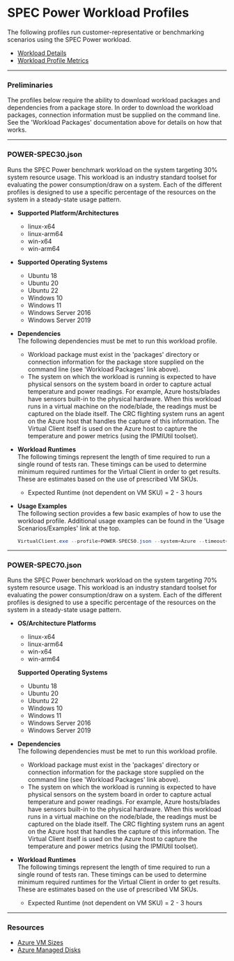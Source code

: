 ﻿# SPEC Power Workload Profiles
The following profiles run customer-representative or benchmarking scenarios using the SPEC Power workload.

* [Workload Details](./specpower.md)  
* [Workload Profile Metrics](./specpower-metrics.md)

-----------------------------------------------------------------------

### Preliminaries
The profiles below require the ability to download workload packages and dependencies from a package store. In order to download the workload packages, connection information 
must be supplied on the command line. See the 'Workload Packages' documentation above for details on how that works.

-----------------------------------------------------------------------

### POWER-SPEC30.json
Runs the SPEC Power benchmark workload on the system targeting 30% system resource usage. This workload is an industry standard toolset for evaluating the power
consumption/draw on a system. Each of the different profiles is designed to use a specific percentage of the resources on the 
system in a steady-state usage pattern.

* **Supported Platform/Architectures**
  * linux-x64
  * linux-arm64
  * win-x64
  * win-arm64

* **Supported Operating Systems**
  * Ubuntu 18
  * Ubuntu 20
  * Ubuntu 22
  * Windows 10
  * Windows 11
  * Windows Server 2016
  * Windows Server 2019

* **Dependencies**  
  The following dependencies must be met to run this workload profile.

  * Workload package must exist in the 'packages' directory or connection information for the package store supplied on the command line (see 'Workload Packages' link above).
  * The system on which the workload is running is expected to have physical sensors on the system board in order to capture actual temperature and power readings. For example,
    Azure hosts/blades have sensors built-in to the physical hardware. When this workload runs in a virtual machine on the node/blade, the readings must be captured
    on the blade itself. The CRC flighting system runs an agent on the Azure host that handles the capture of this information. The Virtual Client itself
    is used on the Azure host to capture the temperature and power metrics (using the IPMIUtil toolset).


* **Workload Runtimes**  
  The following timings represent the length of time required to run a single round of tests ran. These timings can be used to determine
  minimum required runtimes for the Virtual Client in order to get results. These are estimates based on the use of prescribed VM SKUs.

  * Expected Runtime (not dependent on VM SKU) = 2 - 3 hours

* **Usage Examples**  
  The following section provides a few basic examples of how to use the workload profile. Additional usage examples can be found in the
  'Usage Scenarios/Examples' link at the top.

  <div style="font-size:10pt">

  ``` csharp
  VirtualClient.exe --profile=POWER-SPEC50.json --system=Azure --timeout=1440 --packageStore="{BlobConnectionString|SAS Uri}"
  ```
  </div>

-----------------------------------------------------------------------

### POWER-SPEC70.json
Runs the SPEC Power benchmark workload on the system targeting 70% system resource usage. This workload is an industry standard toolset for evaluating the power
consumption/draw on a system. Each of the different profiles is designed to use a specific percentage of the resources on the 
system in a steady-state usage pattern.

* **OS/Architecture Platforms**
  * linux-x64
  * linux-arm64
  * win-x64
  * win-arm64

  **Supported Operating Systems**
  * Ubuntu 18
  * Ubuntu 20
  * Ubuntu 22
  * Windows 10
  * Windows 11
  * Windows Server 2016
  * Windows Server 2019

* **Dependencies**  
  The following dependencies must be met to run this workload profile.

  * Workload package must exist in the 'packages' directory or connection information for the package store supplied on the command line (see 'Workload Packages' link above).
  * The system on which the workload is running is expected to have physical sensors on the system board in order to capture actual temperature and power readings. For example,
    Azure hosts/blades have sensors built-in to the physical hardware. When this workload runs in a virtual machine on the node/blade, the readings must be captured
    on the blade itself. The CRC flighting system runs an agent on the Azure host that handles the capture of this information. The Virtual Client itself
    is used on the Azure host to capture the temperature and power metrics (using the IPMIUtil toolset).


* **Workload Runtimes**  
  The following timings represent the length of time required to run a single round of tests ran. These timings can be used to determine
  minimum required runtimes for the Virtual Client in order to get results. These are estimates based on the use of prescribed VM SKUs.

  * Expected Runtime (not dependent on VM SKU) = 2 - 3 hours


-----------------------------------------------------------------------

### Resources
* [Azure VM Sizes](https://docs.microsoft.com/en-us/azure/virtual-machines/sizes)
* [Azure Managed Disks](https://azure.microsoft.com/en-us/pricing/details/managed-disks/)